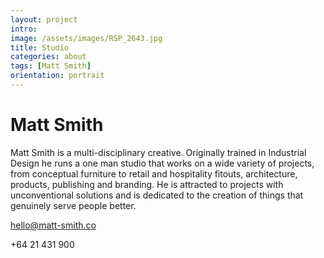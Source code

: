 ```yaml
---
layout: project
intro: 
image: /assets/images/RSP_2643.jpg
title: Studio
categories: about
tags: [Matt Smith]
orientation: portrait
---
```


# Matt Smith

Matt Smith is a multi-disciplinary creative. Originally trained in Industrial Design he runs a one man studio that works on a wide variety of projects, from conceptual furniture to retail and hospitality fitouts, architecture, products, publishing and branding. He is attracted to projects with unconventional solutions and is dedicated to the creation of things that genuinely serve people better. 


[hello@matt-smith.co](mailto:hello@matt-smith.co) 

+64 21 431 900
